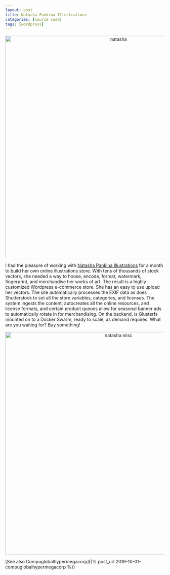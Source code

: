 ```yaml
---
layout: post
title: Natasha Pankina Illustrations
categories: [source code]
tags: [wordpress]
---
```


<div style="text-align: center"><img src="{{ site.baseurl }}/images/natasha.png" alt="natasha" style="width: 700px;"/></div>

I had the pleasure of working with [Natasha Pankina Illustrations](https://natasha-pankina.com) for a month to build her own online illustrations store.  With tens of thousands of stock vectors, she needed a way to house, encode, format, watermark, fingerprint, and merchandise her works of art. The result is a highly customized Wordpress e-commerce store.  She has an easy to use upload her vectors. The site automatically processes the EXIF data as does Shutterstock to set all the store variables, categories, and licenses.  The system ingests the content, autocreates all the online resources, and license formats, and certain product queues allow for seasonal banner ads to automatically rotate in for merchandising. On the backend, is Glusterfs mounted on to a Docker Swarm, ready to scale, as demand requires.  What are you waiting for? Buy something!

<div style="text-align: center"><img src="{{ site.baseurl }}/images/natasha-2.png" alt="natasha misc" style="width: 700px;"/></div>

[See also Compuglobalhypermegacorp]({% post_url 2019-10-01-compuglobalhypermegacorp %})
